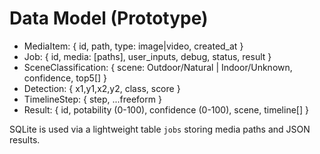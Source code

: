 # Data Model (Prototype)

- MediaItem: { id, path, type: image|video, created_at }
- Job: { id, media: [paths], user_inputs, debug, status, result }
- SceneClassification: { scene: Outdoor/Natural | Indoor/Unknown, confidence, top5[] }
- Detection: { x1,y1,x2,y2, class, score }
- TimelineStep: { step, ...freeform }
- Result: { id, potability (0-100), confidence (0-100), scene, timeline[] }

SQLite is used via a lightweight table `jobs` storing media paths and JSON results.
